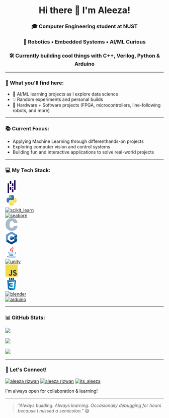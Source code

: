 <h1 align="center">Hi there 👋 I'm Aleeza!</h1>
<div align="center">
  <h3>🎓 Computer Engineering student at NUST</h3>
  <h3>🔬 Robotics • Embedded Systems • AI/ML Curious</h3>
  <h3>🛠 Currently building cool things with C++, Verilog, Python & Arduino</h3>
</div>

---

### 🚀 What you'll find here:
- 🤖 AI/ML learning projects as I explore data science
- 💡 Random experiments and personal builds
- 🔧 Hardware + Software projects (FPGA, microcontrollers, line-following robots, and more)

---

### 📚 Current Focus:
- Applying Machine Learning through differenthands-on projects
- Exploring computer vision and control systems
- Building fun and interactive applications to solve real-world projects

---

<h3 align="left">💻 My Tech Stack:</h3>
<p align="left">
  <a href="https://pandas.pydata.org/" target="_blank" rel="noreferrer" style="margin-right: 5000px;">
    <img src="https://raw.githubusercontent.com/devicons/devicon/2ae2a900d2f041da66e950e4d48052658d850630/icons/pandas/pandas-original.svg" alt="pandas" width="40" height="40"/>
  </a>
  <a href="https://www.python.org" target="_blank" rel="noreferrer" style="margin-right: 5000px;">
    <img src="https://raw.githubusercontent.com/devicons/devicon/master/icons/python/python-original.svg" alt="python" width="40" height="40"/>
  </a>
  <a href="https://scikit-learn.org/" target="_blank" rel="noreferrer" style="margin-right: 5000px;">
    <img src="https://upload.wikimedia.org/wikipedia/commons/0/05/Scikit_learn_logo_small.svg" alt="scikit_learn" width="40" height="40"/>
  </a>
  <a href="https://seaborn.pydata.org/" target="_blank" rel="noreferrer" style="margin-right: 5000px;">
    <img src="https://seaborn.pydata.org/_images/logo-mark-lightbg.svg" alt="seaborn" width="40" height="40"/>
  </a>
  <a href="https://www.cprogramming.com/" target="_blank" rel="noreferrer" style="margin-right: 5000px;">
    <img src="https://raw.githubusercontent.com/devicons/devicon/master/icons/c/c-original.svg" alt="c" width="40" height="40"/>
  </a>
  <a href="https://www.w3schools.com/cpp/" target="_blank" rel="noreferrer" style="margin-right: 5000px;">
    <img src="https://raw.githubusercontent.com/devicons/devicon/master/icons/cplusplus/cplusplus-original.svg" alt="cplusplus" width="40" height="40"/>
  </a>
  <a href="https://www.java.com" target="_blank" rel="noreferrer" style="margin-right: 5000px;">
    <img src="https://raw.githubusercontent.com/devicons/devicon/master/icons/java/java-original.svg" alt="java" width="40" height="40"/>
  </a>
  <a href="https://unity.com/" target="_blank" rel="noreferrer" style="margin-right: 5000px;">
    <img src="https://www.vectorlogo.zone/logos/unity3d/unity3d-icon.svg" alt="unity" width="40" height="40"/>
  </a>
  <a href="https://developer.mozilla.org/en-US/docs/Web/JavaScript" target="_blank" rel="noreferrer" style="margin-right: 5000px;">
    <img src="https://raw.githubusercontent.com/devicons/devicon/master/icons/javascript/javascript-original.svg" alt="javascript" width="40" height="40"/>
  </a>
  <a href="https://www.w3schools.com/css/" target="_blank" rel="noreferrer" style="margin-right: 5000px;">
    <img src="https://raw.githubusercontent.com/devicons/devicon/master/icons/css3/css3-original-wordmark.svg" alt="css3" width="40" height="40"/>
  </a>
  <a href="https://www.blender.org/" target="_blank" rel="noreferrer" style="margin-right: 5000px;">
    <img src="https://download.blender.org/branding/community/blender_community_badge_white.svg" alt="blender" width="40" height="40"/>
  </a>
  <a href="https://www.arduino.cc/" target="_blank" rel="noreferrer">
    <img src="https://cdn.worldvectorlogo.com/logos/arduino-1.svg" alt="arduino" width="40" height="40"/>
  </a>
</p>

---

### 📊 GitHub Stats:
![](https://github-readme-stats.vercel.app/api?username=its-aleezA&theme=shadow_blue&hide_border=false&include_all_commits=true&count_private=true)<br/>

![](https://nirzak-streak-stats.vercel.app/?user=its-aleezA&theme=shadow_blue&hide_border=false)<br/>

![](https://github-readme-stats.vercel.app/api/top-langs/?username=its-aleezA&theme=shadow_blue&hide_border=false&include_all_commits=true&count_private=true&layout=compact)

---

<h3 align="left">🎯 Let's Connect!</h3>

<p align="left">
<a href="https://www.linkedin.com/in/aleeza-rizwan" target="blank"><img align="center" src="https://raw.githubusercontent.com/rahuldkjain/github-profile-readme-generator/master/src/images/icons/Social/linked-in-alt.svg" alt="aleeza rizwan" height="30" width="40" /></a>  
<a href="https://www.kaggle.com/aleezarizwan" target="blank"><img align="center" src="https://raw.githubusercontent.com/rahuldkjain/github-profile-readme-generator/master/src/images/icons/Social/kaggle.svg" alt="aleeza rizwan" height="30" width="40" /></a>
<a href="https://leetcode.com/u/joy_713" target="blank"><img align="center" src="https://raw.githubusercontent.com/rahuldkjain/github-profile-readme-generator/master/src/images/icons/Social/leet-code.svg" alt="its_aleeza" height="30" width="40" /></a>
</p>

I'm always open for collaboration & learning!

---

> *"Always building. Always learning. Occasionally debugging for hours because I missed a semicolon."* 😅

